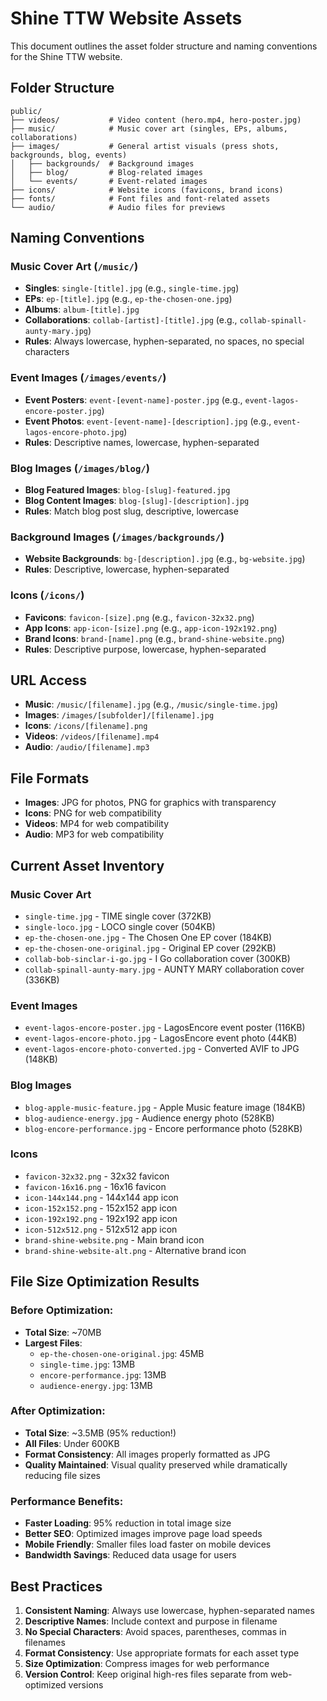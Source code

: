 # Shine TTW Website Assets

This document outlines the asset folder structure and naming conventions for the Shine TTW website.

## Folder Structure

```
public/
├── videos/           # Video content (hero.mp4, hero-poster.jpg)
├── music/            # Music cover art (singles, EPs, albums, collaborations)
├── images/           # General artist visuals (press shots, backgrounds, blog, events)
│   ├── backgrounds/  # Background images
│   ├── blog/         # Blog-related images
│   └── events/       # Event-related images
├── icons/            # Website icons (favicons, brand icons)
├── fonts/            # Font files and font-related assets
└── audio/            # Audio files for previews
```

## Naming Conventions

### Music Cover Art (`/music/`)
- **Singles**: `single-[title].jpg` (e.g., `single-time.jpg`)
- **EPs**: `ep-[title].jpg` (e.g., `ep-the-chosen-one.jpg`)
- **Albums**: `album-[title].jpg`
- **Collaborations**: `collab-[artist]-[title].jpg` (e.g., `collab-spinall-aunty-mary.jpg`)
- **Rules**: Always lowercase, hyphen-separated, no spaces, no special characters

### Event Images (`/images/events/`)
- **Event Posters**: `event-[event-name]-poster.jpg` (e.g., `event-lagos-encore-poster.jpg`)
- **Event Photos**: `event-[event-name]-[description].jpg` (e.g., `event-lagos-encore-photo.jpg`)
- **Rules**: Descriptive names, lowercase, hyphen-separated

### Blog Images (`/images/blog/`)
- **Blog Featured Images**: `blog-[slug]-featured.jpg`
- **Blog Content Images**: `blog-[slug]-[description].jpg`
- **Rules**: Match blog post slug, descriptive, lowercase

### Background Images (`/images/backgrounds/`)
- **Website Backgrounds**: `bg-[description].jpg` (e.g., `bg-website.jpg`)
- **Rules**: Descriptive, lowercase, hyphen-separated

### Icons (`/icons/`)
- **Favicons**: `favicon-[size].png` (e.g., `favicon-32x32.png`)
- **App Icons**: `app-icon-[size].png` (e.g., `app-icon-192x192.png`)
- **Brand Icons**: `brand-[name].png` (e.g., `brand-shine-website.png`)
- **Rules**: Descriptive purpose, lowercase, hyphen-separated

## URL Access

- **Music**: `/music/[filename].jpg` (e.g., `/music/single-time.jpg`)
- **Images**: `/images/[subfolder]/[filename].jpg`
- **Icons**: `/icons/[filename].png`
- **Videos**: `/videos/[filename].mp4`
- **Audio**: `/audio/[filename].mp3`

## File Formats

- **Images**: JPG for photos, PNG for graphics with transparency
- **Icons**: PNG for web compatibility
- **Videos**: MP4 for web compatibility
- **Audio**: MP3 for web compatibility

## Current Asset Inventory

### Music Cover Art
- `single-time.jpg` - TIME single cover (372KB)
- `single-loco.jpg` - LOCO single cover (504KB)
- `ep-the-chosen-one.jpg` - The Chosen One EP cover (184KB)
- `ep-the-chosen-one-original.jpg` - Original EP cover (292KB)
- `collab-bob-sinclar-i-go.jpg` - I Go collaboration cover (300KB)
- `collab-spinall-aunty-mary.jpg` - AUNTY MARY collaboration cover (336KB)

### Event Images
- `event-lagos-encore-poster.jpg` - LagosEncore event poster (116KB)
- `event-lagos-encore-photo.jpg` - LagosEncore event photo (44KB)
- `event-lagos-encore-photo-converted.jpg` - Converted AVIF to JPG (148KB)

### Blog Images
- `blog-apple-music-feature.jpg` - Apple Music feature image (184KB)
- `blog-audience-energy.jpg` - Audience energy photo (528KB)
- `blog-encore-performance.jpg` - Encore performance photo (528KB)

### Icons
- `favicon-32x32.png` - 32x32 favicon
- `favicon-16x16.png` - 16x16 favicon
- `icon-144x144.png` - 144x144 app icon
- `icon-152x152.png` - 152x152 app icon
- `icon-192x192.png` - 192x192 app icon
- `icon-512x512.png` - 512x512 app icon
- `brand-shine-website.png` - Main brand icon
- `brand-shine-website-alt.png` - Alternative brand icon

## File Size Optimization Results

### Before Optimization:
- **Total Size**: ~70MB
- **Largest Files**: 
  - `ep-the-chosen-one-original.jpg`: 45MB
  - `single-time.jpg`: 13MB
  - `encore-performance.jpg`: 13MB
  - `audience-energy.jpg`: 13MB

### After Optimization:
- **Total Size**: ~3.5MB (95% reduction!)
- **All Files**: Under 600KB
- **Format Consistency**: All images properly formatted as JPG
- **Quality Maintained**: Visual quality preserved while dramatically reducing file sizes

### Performance Benefits:
- **Faster Loading**: 95% reduction in total image size
- **Better SEO**: Optimized images improve page load speeds
- **Mobile Friendly**: Smaller files load faster on mobile devices
- **Bandwidth Savings**: Reduced data usage for users

## Best Practices

1. **Consistent Naming**: Always use lowercase, hyphen-separated names
2. **Descriptive Names**: Include context and purpose in filename
3. **No Special Characters**: Avoid spaces, parentheses, commas in filenames
4. **Format Consistency**: Use appropriate formats for each asset type
5. **Size Optimization**: Compress images for web performance
6. **Version Control**: Keep original high-res files separate from web-optimized versions
